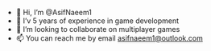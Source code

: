 - 👋 Hi, I’m @AsifNaeem1
- 👀 I’v 5 years of experience in game development
- 💞️ I’m looking to collaborate on multiplayer games
- 📫 You can reach me by email asifnaeem1@outlook.com

<!---
AsifNaeem1/AsifNaeem1 is a ✨ special ✨ repository because its `README.md` (this file) appears on your GitHub profile.
You can click the Preview link to take a look at your changes.
--->
